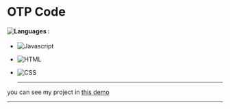 # OTP Code

#### ![Languages](https://img.shields.io/github/languages/count/zeynab-jalalian/OTP-Code) :
 - ![Javascript](https://img.shields.io/badge/javascript-yellow)
 - ![HTML](https://img.shields.io/badge/Html-orange)
 - ![CSS](https://img.shields.io/badge/Css-blue)
   
   ---
 you can see my project in [this demo](https://zeynab-jalalian.github.io/OTP-Code/)
  ___

 
